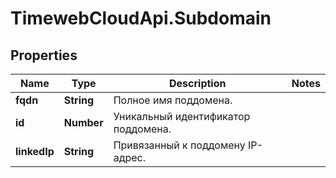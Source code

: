 # TimewebCloudApi.Subdomain

## Properties

Name | Type | Description | Notes
------------ | ------------- | ------------- | -------------
**fqdn** | **String** | Полное имя поддомена. | 
**id** | **Number** | Уникальный идентификатор поддомена. | 
**linkedIp** | **String** | Привязанный к поддомену IP-адрес. | 


